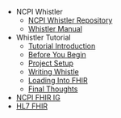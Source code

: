 * NCPI Whistler
  * [NCPI Whistler Repository](https://github.com/NIH-NCPI/ncpi-whistler)
  * [Whistler Manual](https://nih-ncpi.github.io/ncpi-whistler/#/)
* Whistler Tutorial
  * [Tutorial Introduction](/)
  * [Before You Begin](/before_you_begin)
  * [Project Setup](/the_setup)
  * [Writing Whistle](/whistling)
  * [Loading Into FHIR](/loading)
  * [Final Thoughts](/final_thoughts)
* [NCPI FHIR IG](https://nih-ncpi.github.io/ncpi-fhir-ig/)
* [HL7 FHIR](https://hl7.org/fhir/)
